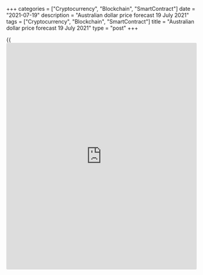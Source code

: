 +++
categories = ["Cryptocurrency", "Blockchain", "SmartContract"]
date = "2021-07-19"
description = "Australian dollar price forecast 19 July 2021"
tags = ["Cryptocurrency", "Blockchain", "SmartContract"]
title = "Australian dollar price forecast 19 July 2021"
type = "post"
+++

{{<iframe id="large-banner" src="https://www.bounty.group/#slide=9.0" width="100%" height="600" scrolling="no" style="border: 0px solid rgb(216, 221, 230); border-radius: 3px;">}}

2021-07-19

2021-07-19

Four reasons to get rid of Aussie. Forecast as of 19.07.2021Dmitri
Demidenko

Leaders often become outsiders in the market. If in 2020 the Australian
dollar was on the rise, then in 2021 the [AUDUSD][1] uptrend was broken
out. Why did it happen? Let's figure it out and make up the [AUDUSD][1]
trading plan

## Monthly Australian dollar fundamental forecast

The events in Australia once again prove that the only way to defeat the
pandemic is vaccination. It would seem that Australia was able to
quickly identify and isolate COVID-19 patients due to its territorial
distance from the rest of the world. However, the slow introduction of
vaccines and the emergence of new centers of infection have led to
lockdowns in Sydney and Melbourne, which may cause stagnation and
acceleration of the [AUDUSD][1] fall.

It would seem that good [news](https://www.letsplayfx.com/blog/forex-news-website/) from the labor market should have improved
the mood of the Australian dollar buyers. Unemployment in June fell to a
10-year low of 4.9%, employment gain was better than expected, and the
participation rate remained at 66.2%. The labor market has not only
recovered from the pandemic, but it also continues to improve, which
should potentially further accelerate the economy. In reality,
everything looks different.

### Dynamics of unemployment and wages in Australia



 _Source: Bloomberg._

Sydney accounts for about 22% of the total workforce and 25% of GDP.
HSBC claims Australia's economy will stagnate in the second half of
2021, contracting by 0.3% in the third quarter and growing by 0.3% in
the fourth. The main reasons include declining population flows due to
closed borders, tensions with China, depleting fiscal stimulus and, of
course, new COVID-19 outbreaks.

In Australia, 11% of the adult population is fully vaccinated, which is
very low compared to the UK (54%), the US (48.5%) and the EU (42.4%).
Lockdowns will significantly slow down Australia's economy, while US
GDP, according to Wall Street Journal experts, is capable of
accelerating to 9.1% in the second quarter and to 7% in the third
quarter of 2021. The discrepancy in GDP growth rates is complemented by
divergence in monetary [policy](https://www.fintechee.com/policy/), which explains the strength of the
[AUDUSD][1] downtrend.

The RBA officials are unhappy with the slow growth of inflation, unlike
the Fed, which, due to the acceleration of consumer prices, is
discussing the issue of QE tapering and does not exclude an increase in
the federal funds rate in 2022. Although the RBA announced a reduction
in weekly asset purchases from AU$5 billion to AU$4 billion from
October, it does not intend to get rid of monetary stimulus. At the same
time, Philip Lowe and his colleagues do not plan to raise the cash rate
before 2024.

Do not forget about the slowdown in the economy of China, which is
Australia's main trading partner. In the second quarter, the growth rate
of the PRC's GDP decreased from 18.3% to 7.9% against the forecast of
8.1%. Beijing is reducing monetary stimulus and fighting tech companies
which no sector of the Chinese economy is able to replace.

### Monthly [AUDUSD][1] trading plan

Thus, lockdowns, divergences in economic growth and in monetary [policy](https://www.fintechee.com/policy/)
in Australia and the United States, as well as a slowdown in China's
GDP, create prerequisites for the continuation of the [AUDUSD][1]
downtrend in the direction of 0.729 and 0.719. Hold and periodically add
up on corrections short trades formed on the breakout of [the support at
0.7685][2] and when the price rebounds from [the resistance at 0.76][3].





## Price chart of AUDUSD in real time mode

The content of this article reflects the author’s opinion and does not
necessarily reflect the official position of LiteForex. The material
published on this page is provided for informational purposes only and
should not be considered as the provision of investment advice for the
purposes of Directive 2004/39/EC.

Rate this article:

{{value}}

( {{count}} {{title}} )

   1. my.liteforex.com/trading/chart?symbol=AUDUSD&returnUrl=true
   2. www.liteforex.com/blog/analysts-opinions/aussie-is-a-role-model-forecast-as-of-15062021/
   3. www.liteforex.com/blog/analysts-opinions/aussie-is-going-down-forecast-as-of-28062021/